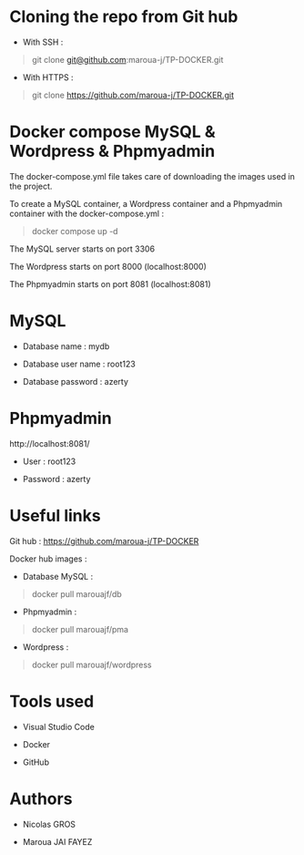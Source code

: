 # Cloning the repo from Git hub

- With SSH :
> git clone git@github.com:maroua-j/TP-DOCKER.git

- With HTTPS :
> git clone https://github.com/maroua-j/TP-DOCKER.git

# Docker compose MySQL & Wordpress & Phpmyadmin

The docker-compose.yml file takes care of downloading the images used in the project.

To create a MySQL container, a Wordpress container and a Phpmyadmin container with the docker-compose.yml :

> docker compose up -d

The MySQL server starts on port 3306

The Wordpress starts on port 8000 (localhost:8000)

The Phpmyadmin starts on port 8081 (localhost:8081)

# MySQL

- Database name : mydb

- Database user name : root123

- Database password : azerty

# Phpmyadmin

http://localhost:8081/

- User : root123

- Password : azerty

# Useful links

Git hub : https://github.com/maroua-j/TP-DOCKER

Docker hub images :

- Database MySQL : 
> docker pull marouajf/db

- Phpmyadmin : 
> docker pull marouajf/pma

- Wordpress : 
> docker pull marouajf/wordpress

# Tools used 

- Visual Studio Code

- Docker

- GitHub

# Authors

- Nicolas GROS

- Maroua JAI FAYEZ
